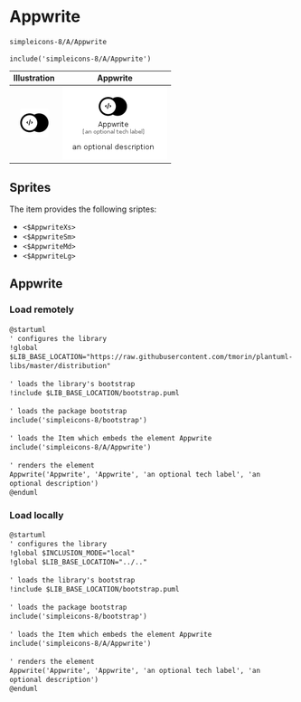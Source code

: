 # Appwrite


```text
simpleicons-8/A/Appwrite
```

```text
include('simpleicons-8/A/Appwrite')
```



| Illustration | Appwrite |
| :---: | :---: |
| ![illustration for Illustration](../../simpleicons-8/A/Appwrite.png) | ![illustration for Appwrite](../../simpleicons-8/A/Appwrite.Local.png) |



## Sprites
The item provides the following sriptes:

- `<$AppwriteXs>`
- `<$AppwriteSm>`
- `<$AppwriteMd>`
- `<$AppwriteLg>`





## Appwrite

### Load remotely
```plantuml
@startuml
' configures the library
!global $LIB_BASE_LOCATION="https://raw.githubusercontent.com/tmorin/plantuml-libs/master/distribution"

' loads the library's bootstrap
!include $LIB_BASE_LOCATION/bootstrap.puml

' loads the package bootstrap
include('simpleicons-8/bootstrap')

' loads the Item which embeds the element Appwrite
include('simpleicons-8/A/Appwrite')

' renders the element
Appwrite('Appwrite', 'Appwrite', 'an optional tech label', 'an optional description')
@enduml
```

### Load locally
```plantuml
@startuml
' configures the library
!global $INCLUSION_MODE="local"
!global $LIB_BASE_LOCATION="../.."

' loads the library's bootstrap
!include $LIB_BASE_LOCATION/bootstrap.puml

' loads the package bootstrap
include('simpleicons-8/bootstrap')

' loads the Item which embeds the element Appwrite
include('simpleicons-8/A/Appwrite')

' renders the element
Appwrite('Appwrite', 'Appwrite', 'an optional tech label', 'an optional description')
@enduml
```

